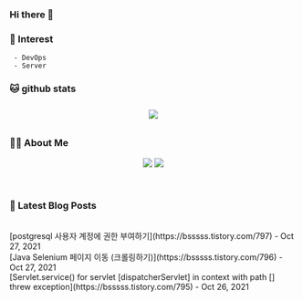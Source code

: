 
### Hi there 👋   

### 📖   Interest   
     - DevOps   
     - Server  

###  🐱 github stats  

<div id="main" align="center">
    <img src="https://github-readme-stats.vercel.app/api?username=qpyu66&hide=stars,contribs&count_private=true&show_icons=true"
        style="height: auto; margin-left: 20px; margin-right: 20px; padding: 10px;"/>
</div>

###  💁‍♀️ About Me  
<p align="center">
    <a href="https://bsssss.tistory.com/"><img src="https://img.shields.io/badge/Blog-FF5722?style=flat-square&logo=Blogger&logoColor=white"/></a>
    <a href="mailto:qpyu66@gmail.com"><img src="https://img.shields.io/badge/Gmail-d14836?style=flat-square&logo=Gmail&logoColor=white&link=qpyu66@gmail.com"/></a>
</p>

<br>

### 📕 Latest Blog Posts   
<br>
[postgresql 사용자 계정에 권한 부여하기](https://bsssss.tistory.com/797) - Oct 27, 2021<br>
[Java Selenium 페이지 이동 (크롤링하기)](https://bsssss.tistory.com/796) - Oct 27, 2021<br>
[Servlet.service() for servlet [dispatcherServlet] in context with path [] threw exception](https://bsssss.tistory.com/795) - Oct 26, 2021<br>
